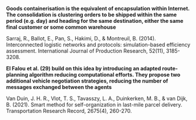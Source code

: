 **Goods containerisation is the equivalent of encapsulation
within Internet. The consolidation is clustering orders to be shipped within the same period (e.g. day) and heading for
the same destination, either the same final customer or some common warehouse**

Sarraj, R., Ballot, E., Pan, S., Hakimi, D., & Montreuil, B. (2014). Interconnected logistic networks and protocols: simulation-based efficiency assessment. International Journal of Production Research, 52(11), 3185-3208.

**El Falou et al. (29) build on this idea by
introducing an adapted route-planning algorithm reducing computational efforts. They propose two additional
vehicle negotiation strategies, reducing the number of
messages exchanged between the agents**

Van Duin, J. H. R., Vlot, T. S., Tavasszy, L. A., Duinkerken, M. B., & van Dijk, B. (2021). Smart method for self-organization in last-mile parcel delivery. Transportation Research Record, 2675(4), 260-270.
